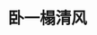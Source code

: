 ---
head:
  - - meta
    - name: keywords
      content: Java,java,springboot,mysql,redis,教程,git,软件,编程,开发,互联网,Java 基础,Java 教程,Java程序员进阶之路,Java 入门,Vue,前端,算法
  - - meta
    - name: baidu-site-verification
      content: codeva-So7Yc5zqF7
home: true
icon: home
title: 卧一榻清风
heroImage: /logo.png
heroText: 卧一榻清风 dreamChaser 
tagline: ✨事不避难者进，志不求异者成✨
actions:
  - text: 【博客主页】
    link: /blog/
    type: primary
  - text: 【代码笔记】
    link: /docs/
  - text: 【算法专题】
    link: /autodir/
  - text: 【项目实战】
    link: /vuecomponent/

features:
  - title: Github
    icon: /iconfont/github.svg
    details: My GitHub(卧一榻清风)
    link: https://github.com/zhangruyi3906
  - title: 算法刷题
    icon: /尖毛草.jpg
    details: 代码随想录-卡码网
    link: https://kamacoder.com/course.php?course_id=10
  - title: 代码随想录
    icon: /iconfont/github.svg
    details: 优秀的算法网站
    link: https://programmercarl.com/qita/language.html
  - title: 代码随想录刷题攻略
    icon: /iconfont/github.svg
    details: 代码随想录刷题攻略
    link: https://github.com/youngyangyang04/leetcode-master
  - title: Docs-template
    icon: /iconfont/github.svg
    details: 博客模版
    link: https://github.com/zhangruyi3906/docs-template
  - title: interview
    icon: /iconfont/github.svg
    details: 大厂面试题
    link: https://github.com/yunfeidog/daily-big-company-interview-questions
  - title: CSDN
    icon: /iconfont/csdn.svg
    details: CSDN
    link: https://blog.csdn.net/m0_63267586?type=blog
  - title: 嵌入式智能农场项目
    icon: /iconfont/gitee.svg
    details: Codeforces
    link: https://github.com/zhangruyi3906/smartFarm
  - title: stackoverflow
    icon: /iconfont/linux.svg
    details: 国外的CSDN
    link: https://stackoverflow.com/
  - title: java学习网站
    icon: /iconfont/codeforces.svg
    details: javaGuide
    link: https://javaguide.cn/home.html#%E5%9F%BA%E7%A1%80
---